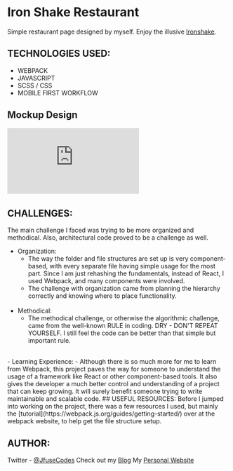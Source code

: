 # Iron Shake Restaurant
  
Simple restaurant page designed by myself. Enjoy the illusive [Ironshake](siteurl).

## TECHNOLOGIES USED:
- WEBPACK
- JAVASCRIPT
- SCSS / CSS
- MOBILE FIRST WORKFLOW

## Mockup Design
![](https://github.com/JfuseCodes/Designs/blob/main/iron-shake/design-mockup/mockup-design.pdf)

## CHALLENGES:
The main challenge I faced was trying to be more organized and methodical. Also, architectural code proved to be a challenge as well.

- Organization: 
  - The way the folder and file structures are set up is very component-based, with every separate file having simple usage for the most part. Since I am just rehashing the fundamentals, instead of React, I used Webpack, and many components were involved.
  - The challenge with organization came from planning the hierarchy correctly and knowing where to place functionality.
  <br>
- Methodical:
  - The methodical challenge, or otherwise the algorithmic challenge, came from the well-known RULE in coding. DRY - DON'T REPEAT YOURSELF. I still feel the code can be better than that simple but important rule.
<br>
- Learning Experience:
  - Although there is so much more for me to learn from Webpack, this project paves the way for someone to understand the usage of a framework like React or other component-based tools. It also gives the developer a much better control and understanding of a project that can keep growing. It will surely benefit someone trying to write maintainable and scalable code.
## USEFUL RESOURCES:
Before I jumped into working on the project, there was a few resources I used, but mainly the [tutorial](https://webpack.js.org/guides/getting-started/) over at the webpack website, to help get the file structure setup.

## AUTHOR:
Twitter - [@JfuseCodes](https://www.twitter.com/JfuseCodes)
Check out my [Blog](https://blog.jfusedesigns.com)
My [Personal Website](https://jfusedesigns.com)



